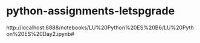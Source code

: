 # python-assignments-letspgrade
http://localhost:8888/notebooks/LU%20Python%20ES%20B6/LU%20Python%20ES%20Day2.ipynb#


